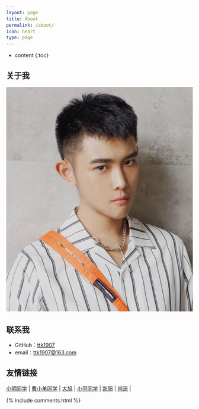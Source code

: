 ```yaml
---
layout: page
title: About
permalink: /about/
icon: heart
type: page
---
```


* content
{:toc}

## 关于我

![My helpful screenshot](/assets/tupian.jpg)

## 联系我

* GitHub：[ttk1907](https://github.com/ttk1907)
* email：ttk1907@163.com


## 友情链接

[小明同学](https://victor981221.github.io/) \|
[曹小羊同学](https://caoyang7.github.io/) \| 
[大旭](https://nineberg.github.io/) \|
[小甲同学](https://raoweijiapng.github.io/) \|
[新阳](https://17824909342.github.io/) \|
[何洁](https://hejie615.github.io/) \|




{% include comments.html %}
